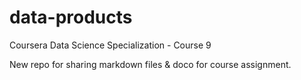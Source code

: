 # data-products
Coursera Data Science Specialization - Course 9

  New repo for sharing markdown files & doco for course assignment.
